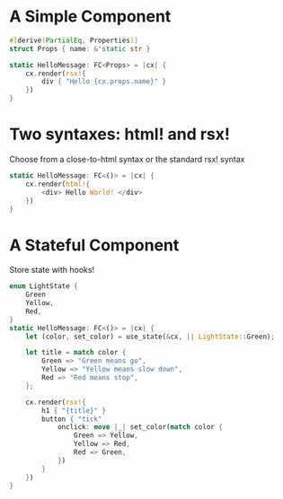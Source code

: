 # A Simple Component

```rust
#[derive(PartialEq, Properties)]
struct Props { name: &'static str }

static HelloMessage: FC<Props> = |cx| {
    cx.render(rsx!{
        div { "Hello {cx.props.name}" }
    })
}
```

# Two syntaxes: html! and rsx!

Choose from a close-to-html syntax or the standard rsx! syntax

```rust
static HelloMessage: FC<()> = |cx| {
    cx.render(html!{
        <div> Hello World! </div>
    })
}
```

# A Stateful Component

Store state with hooks!

```rust
enum LightState {
    Green
    Yellow,
    Red,
}
static HelloMessage: FC<()> = |cx| {
    let (color, set_color) = use_state(&cx, || LightState::Green);

    let title = match color {
        Green => "Green means go",
        Yellow => "Yellow means slow down",
        Red => "Red means stop",
    };

    cx.render(rsx!{
        h1 { "{title}" }
        button { "tick"
            onclick: move |_| set_color(match color {
                Green => Yellow,
                Yellow => Red,
                Red => Green,
            })
        }
    })
}
```
